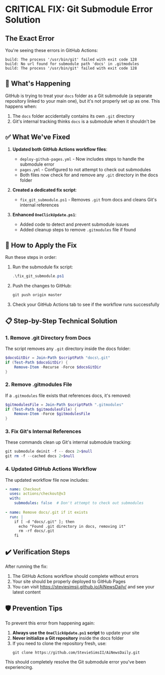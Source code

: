 # CRITICAL FIX: Git Submodule Error Solution

## The Exact Error

You're seeing these errors in GitHub Actions:

```
build: The process '/usr/bin/git' failed with exit code 128
build: No url found for submodule path 'docs' in .gitmodules
build: The process '/usr/bin/git' failed with exit code 128
```

## 🚨 What's Happening

GitHub is trying to treat your `docs` folder as a Git submodule (a separate repository linked to your main one), but it's not properly set up as one. This happens when:

1. The `docs` folder accidentally contains its own `.git` directory
2. Git's internal tracking thinks `docs` is a submodule when it shouldn't be

## ✅ What We've Fixed

1. **Updated both GitHub Actions workflow files**:
   - `deploy-github-pages.yml` - Now includes steps to handle the submodule error
   - `pages.yml` - Configured to not attempt to check out submodules
   - Both files now check for and remove any `.git` directory in the docs folder

2. **Created a dedicated fix script**:
   - `fix_git_submodule.ps1` - Removes `.git` from docs and cleans Git's internal references

3. **Enhanced `OneClickUpdate.ps1`**:
   - Added code to detect and prevent submodule issues
   - Added cleanup steps to remove `.gitmodules` file if found

## 🚀 How to Apply the Fix

Run these steps in order:

1. Run the submodule fix script:
   ```powershell
   .\fix_git_submodule.ps1
   ```

2. Push the changes to GitHub:
   ```powershell
   git push origin master
   ```

3. Check your GitHub Actions tab to see if the workflow runs successfully

## 📋 Step-by-Step Technical Solution

### 1. Remove .git Directory from Docs

The script removes any `.git` directory inside the docs folder:
```powershell
$docsGitDir = Join-Path $scriptPath "docs\.git"
if (Test-Path $docsGitDir) {
    Remove-Item -Recurse -Force $docsGitDir
}
```

### 2. Remove .gitmodules File

If a `.gitmodules` file exists that references docs, it's removed:
```powershell
$gitmodulesFile = Join-Path $scriptPath ".gitmodules"
if (Test-Path $gitmodulesFile) {
    Remove-Item -Force $gitmodulesFile
}
```

### 3. Fix Git's Internal References

These commands clean up Git's internal submodule tracking:
```powershell
git submodule deinit -f -- docs 2>$null
git rm -f --cached docs 2>$null
```

### 4. Updated GitHub Actions Workflow

The updated workflow file now includes:
```yaml
- name: Checkout
  uses: actions/checkout@v3
  with:
    submodules: false  # Don't attempt to check out submodules
    
- name: Remove docs/.git if it exists
  run: |
    if [ -d "docs/.git" ]; then
      echo "Found .git directory in docs, removing it"
      rm -rf docs/.git
    fi
```

## ✔️ Verification Steps

After running the fix:
1. The GitHub Actions workflow should complete without errors
2. Your site should be properly deployed to GitHub Pages
3. You can visit https://steviesimsii.github.io/AiNewsDaily/ and see your latest content

## 🛡️ Prevention Tips

To prevent this error from happening again:

1. **Always use the `OneClickUpdate.ps1` script** to update your site
2. **Never initialize a Git repository** inside the docs folder
3. If you need to clone the repository fresh, use:
   ```
   git clone https://github.com/StevieSimsII/AiNewsDaily.git
   ```

This should completely resolve the Git submodule error you've been experiencing.
